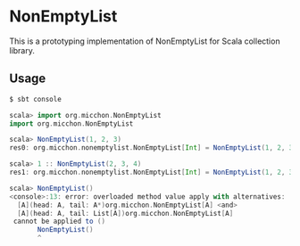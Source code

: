 # NonEmptyList

This is a prototyping implementation of NonEmptyList for Scala collection library.

## Usage

```scala
$ sbt console

scala> import org.micchon.NonEmptyList
import org.micchon.NonEmptyList

scala> NonEmptyList(1, 2, 3)
res0: org.micchon.nonemptylist.NonEmptyList[Int] = NonEmptyList(1, 2, 3)

scala> 1 :: NonEmptyList(2, 3, 4)
res1: org.micchon.nonemptylist.NonEmptyList[Int] = NonEmptyList(1, 2, 3, 4)

scala> NonEmptyList()
<console>:13: error: overloaded method value apply with alternatives:
  [A](head: A, tail: A*)org.micchon.NonEmptyList[A] <and>
  [A](head: A, tail: List[A])org.micchon.NonEmptyList[A]
 cannot be applied to ()
       NonEmptyList()
       ^
```
